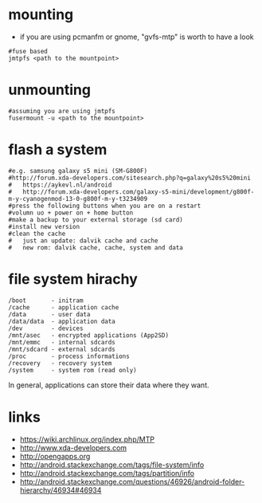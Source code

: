 # mounting

* if you are using pcmanfm or gnome, "gvfs-mtp" is worth to have a look

```
#fuse based
jmtpfs <path to the mountpoint>
```

# unmounting

```
#assuming you are using jmtpfs
fusermount -u <path to the mountpoint>
```

# flash a system

```
#e.g. samsung galaxy s5 mini (SM-G800F)
#http://forum.xda-developers.com/sitesearch.php?q=galaxy%20s5%20mini
#   https://aykevl.nl/android
#   http://forum.xda-developers.com/galaxy-s5-mini/development/g800f-m-y-cyanogenmod-13-0-g800f-m-y-t3234909
#press the following buttons when you are on a restart
#volumn uo + power on + home button
#make a backup to your external storage (sd card)
#install new version
#clean the cache
#   just an update: dalvik cache and cache
#   new rom: dalvik cache, cache, system and data
```

# file system hirachy

```
/boot       - initram
/cache      - application cache
/data       - user data
/data/data  - application data
/dev        - devices
/mnt/asec   - encrypted applications (App2SD)
/mnt/emmc   - internal sdcards
/mnt/sdcard - external sdcards
/proc       - process informations
/recovery   - recovery system
/system     - system rom (read only)
```

In general, applications can store their data where they want.

# links

* https://wiki.archlinux.org/index.php/MTP
* http://www.xda-developers.com
* http://opengapps.org
* http://android.stackexchange.com/tags/file-system/info
* http://android.stackexchange.com/tags/partition/info
* http://android.stackexchange.com/questions/46926/android-folder-hierarchy/46934#46934
